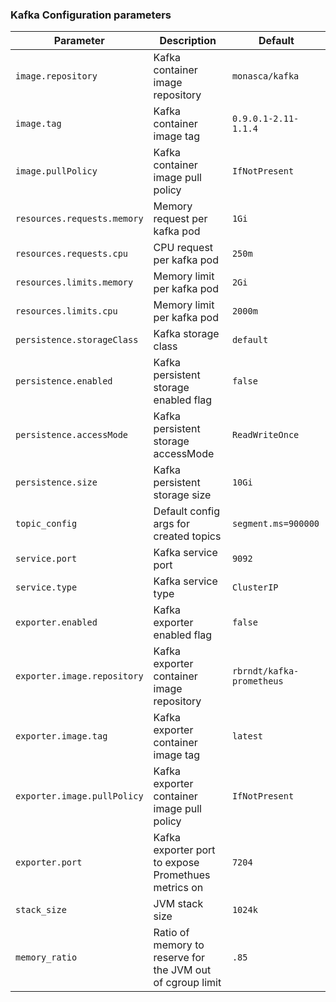 ### Kafka Configuration parameters

Parameter | Description | Default
--------- | ----------- | -------
`image.repository` | Kafka container image repository | `monasca/kafka`
`image.tag` | Kafka container image tag | `0.9.0.1-2.11-1.1.4`
`image.pullPolicy` | Kafka container image pull policy | `IfNotPresent`
`resources.requests.memory` | Memory request per kafka pod | `1Gi`
`resources.requests.cpu` | CPU request per kafka pod | `250m`
`resources.limits.memory` | Memory limit per kafka pod | `2Gi`
`resources.limits.cpu` | Memory limit per kafka pod | `2000m`
`persistence.storageClass` | Kafka storage class | `default`
`persistence.enabled` | Kafka persistent storage enabled flag | `false`
`persistence.accessMode` | Kafka persistent storage accessMode | `ReadWriteOnce`
`persistence.size` | Kafka persistent storage size | `10Gi`
`topic_config` | Default config args for created topics  | `segment.ms=900000`
`service.port` | Kafka service port | `9092`
`service.type` | Kafka service type | `ClusterIP`
`exporter.enabled` | Kafka exporter enabled flag | `false`
`exporter.image.repository` | Kafka exporter container image repository | `rbrndt/kafka-prometheus`
`exporter.image.tag` | Kafka exporter container image tag | `latest`
`exporter.image.pullPolicy` | Kafka exporter container image pull policy | `IfNotPresent`
`exporter.port` | Kafka exporter port to expose Promethues metrics on | `7204`
`stack_size` | JVM stack size | `1024k`
`memory_ratio` | Ratio of memory to reserve for the JVM out of cgroup limit | `.85`
